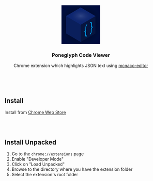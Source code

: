 <p align="center"><img src="icons/poneglyph-code-viewer-icon.svg" width="128"></p>
<h3 align="center">Poneglyph Code Viewer</h1>

<p align="center">Chrome extension which highlights JSON text using <a href="https://github.com/microsoft/monaco-editor">monaco-editor</a></p>

<br>
<br>
<br>

## Install
Install from [Chrome Web Store][web-store-link]

<br>
<br>

## Install Unpacked
1. Go to the `chrome://extensions` page
1. Enable "Developer Mode"
1. Click on "Load Unpacked"
1. Browse to the directory where you have the extension folder
1. Select the extension's root folder


[web-store-link]: https://chrome.google.com/webstore/detail/json-highlighter/bmmggacmnmeknappbiddbckccjdnpcko
